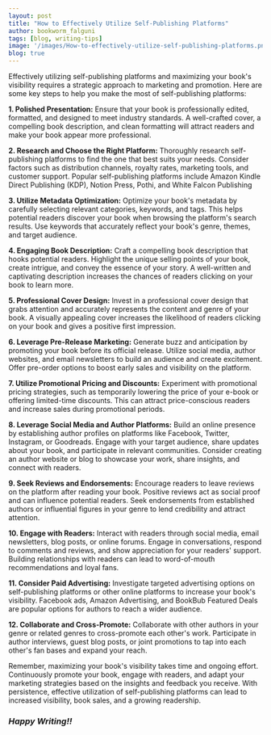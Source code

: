 ```yaml
---
layout: post
title: "How to Effectively Utilize Self-Publishing Platforms"
author: bookworm_falguni
tags: [blog, writing-tips]
image: '/images/How-to-effectively-utilize-self-publishing-platforms.png'
blog: true
---
```

Effectively utilizing self-publishing platforms and maximizing your book's visibility requires a strategic approach to marketing and promotion. Here are some key steps to help you make the most of self-publishing platforms:

**1. Polished Presentation:**
Ensure that your book is professionally edited, formatted, and designed to meet industry standards. A well-crafted cover, a compelling book description, and clean formatting will attract readers and make your book appear more professional.

**2. Research and Choose the Right Platform:**
Thoroughly research self-publishing platforms to find the one that best suits your needs. Consider factors such as distribution channels, royalty rates, marketing tools, and customer support. Popular self-publishing platforms include Amazon Kindle Direct Publishing (KDP), Notion Press, Pothi, and White Falcon Publishing

**3. Utilize Metadata Optimization:**
Optimize your book's metadata by carefully selecting relevant categories, keywords, and tags. This helps potential readers discover your book when browsing the platform's search results. Use keywords that accurately reflect your book's genre, themes, and target audience.

**4. Engaging Book Description:**
Craft a compelling book description that hooks potential readers. Highlight the unique selling points of your book, create intrigue, and convey the essence of your story. A well-written and captivating description increases the chances of readers clicking on your book to learn more.

**5. Professional Cover Design:**
Invest in a professional cover design that grabs attention and accurately represents the content and genre of your book. A visually appealing cover increases the likelihood of readers clicking on your book and gives a positive first impression.

**6. Leverage Pre-Release Marketing:**
Generate buzz and anticipation by promoting your book before its official release. Utilize social media, author websites, and email newsletters to build an audience and create excitement. Offer pre-order options to boost early sales and visibility on the platform.

**7. Utilize Promotional Pricing and Discounts:**
Experiment with promotional pricing strategies, such as temporarily lowering the price of your e-book or offering limited-time discounts. This can attract price-conscious readers and increase sales during promotional periods.

**8. Leverage Social Media and Author Platforms:**
Build an online presence by establishing author profiles on platforms like Facebook, Twitter, Instagram, or Goodreads. Engage with your target audience, share updates about your book, and participate in relevant communities. Consider creating an author website or blog to showcase your work, share insights, and connect with readers.

**9. Seek Reviews and Endorsements:**
Encourage readers to leave reviews on the platform after reading your book. Positive reviews act as social proof and can influence potential readers. Seek endorsements from established authors or influential figures in your genre to lend credibility and attract attention.

**10. Engage with Readers:**
Interact with readers through social media, email newsletters, blog posts, or online forums. Engage in conversations, respond to comments and reviews, and show appreciation for your readers' support. Building relationships with readers can lead to word-of-mouth recommendations and loyal fans.

**11. Consider Paid Advertising:**
Investigate targeted advertising options on self-publishing platforms or other online platforms to increase your book's visibility. Facebook ads, Amazon Advertising, and BookBub Featured Deals are popular options for authors to reach a wider audience.

**12. Collaborate and Cross-Promote:**
Collaborate with other authors in your genre or related genres to cross-promote each other's work. Participate in author interviews, guest blog posts, or joint promotions to tap into each other's fan bases and expand your reach.

Remember, maximizing your book's visibility takes time and ongoing effort. Continuously promote your book, engage with readers, and adapt your marketing strategies based on the insights and feedback you receive. With persistence, effective utilization of self-publishing platforms can lead to increased visibility, book sales, and a growing readership.

### ***Happy Writing!!***

